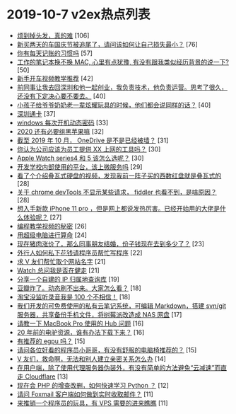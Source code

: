 # 2019-10-7 v2ex热点列表

+ [烦到掉头发，真的难](https://www.v2ex.com/t/606719#reply106) [106]
+ [新买两天的车国庆节被追尾了，请问该如何让自己损失最小？](https://www.v2ex.com/t/606697#reply76) [76]
+ [你有每天记账的习惯吗](https://www.v2ex.com/t/606706#reply57) [57]
+ [工作的笔记本换不换 MAC, 心里有点犹豫, 有没有跟我类似经历背景的说一下?](https://www.v2ex.com/t/606775#reply50) [50]
+ [新手开车视频教学推荐](https://www.v2ex.com/t/606678#reply42) [42]
+ [前同事让我去回深圳和他一起创业，我负责技术，他负责运营。思考了很久，还没有下定决心要不要去。](https://www.v2ex.com/t/606769#reply40) [40]
+ [小孩子给爷爷奶奶老一辈炫耀玩具的时候，他们都会说同样的话？](https://www.v2ex.com/t/606696#reply40) [40]
+ [深圳通卡](https://www.v2ex.com/t/606712#reply37) [37]
+ [windows 每次开机动态密码](https://www.v2ex.com/t/606790#reply33) [33]
+ [2020 还有必要组黑苹果嘛](https://www.v2ex.com/t/606681#reply32) [32]
+ [截至 2019 年 10 月， OneDrive 是不是已经被墙？](https://www.v2ex.com/t/606752#reply31) [31]
+ [你认为公司应该为员工提供 XX 上网的工具吗？](https://www.v2ex.com/t/606758#reply30) [30]
+ [Apple Watch series4 和 5 该怎么选呢？](https://www.v2ex.com/t/606710#reply30) [30]
+ [开发学校内部使用的平台，该上微服务吗](https://www.v2ex.com/t/606762#reply29) [29]
+ [看了个介绍叠瓦式硬盘的视频，发现我前一阵子买的西数红盘就是叠瓦式的](https://www.v2ex.com/t/606685#reply28) [28]
+ [关于 chrome devTools 不显示某些请求， fiddler 也看不到，是啥原因？](https://www.v2ex.com/t/606700#reply28) [28]
+ [想入手新款 iPhone 11 pro ，但是网上都说发热厉害。已经开始用的大佬是什么体验呢？](https://www.v2ex.com/t/606686#reply27) [27]
+ [编程教学视频的秘密](https://www.v2ex.com/t/606676#reply26) [26]
+ [用超级电脑进行算命](https://www.v2ex.com/t/606679#reply24) [24]
+ [现在猪肉涨价了，那么同事朋友结婚，份子钱现在去到多少了？](https://www.v2ex.com/t/606751#reply23) [23]
+ [外行人如何私下花钱请程序员帮忙写程序](https://www.v2ex.com/t/606796#reply22) [22]
+ [求 V 友们帮忙取个网站名字](https://www.v2ex.com/t/606800#reply21) [21]
+ [Watch 总问我是否在健走](https://www.v2ex.com/t/606670#reply21) [21]
+ [分享一个自建的 IP 归属地查询库](https://www.v2ex.com/t/606671#reply19) [19]
+ [豆瓣炸了。动态刷不出来。大家怎么看？](https://www.v2ex.com/t/606732#reply18) [18]
+ [淘宝没监听录音我是 100 个不相信！](https://www.v2ex.com/t/606778#reply18) [18]
+ [我们开发的可免费使用的私有云笔记系统，可编辑 Markdown，搭建 svn/git 服务器，共享备份手机文件，将树莓派改造成 NAS 网盘](https://www.v2ex.com/t/606703#reply17) [17]
+ [请教一下 MacBook Pro 使用的 Hub 问题](https://www.v2ex.com/t/606772#reply16) [16]
+ [20 年前的电驴资源，谁有办法下载下来？](https://www.v2ex.com/t/606672#reply16) [16]
+ [有推荐的 egpu 吗？](https://www.v2ex.com/t/606743#reply15) [15]
+ [请问各位好看的程序员小哥哥，有没有舒服的电脑椅推荐的？](https://www.v2ex.com/t/606674#reply15) [15]
+ [V 友们，救命啊，无法和别人建立亲密关系怎么办](https://www.v2ex.com/t/606725#reply14) [14]
+ [在用户端，除了使用代理服务器伪装外，有没有简单的方法避免“云减速”而直走 Cloudflare](https://www.v2ex.com/t/606693#reply13) [13]
+ [现在会 PHP 的增查改删，如何快速学习 Python ？](https://www.v2ex.com/t/606773#reply12) [12]
+ [请问 Foxmail 客户端如何做到实时收取邮件？](https://www.v2ex.com/t/606765#reply11) [11]
+ [来推销一个程序员的玩具，有 VPS 需要的进来瞧瞧](https://www.v2ex.com/t/606784#reply11) [11]
